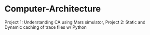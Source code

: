 # Computer-Architecture
Project 1: Understanding CA using Mars simulator, Project 2: Static and Dynamic caching of trace files w/ Python
